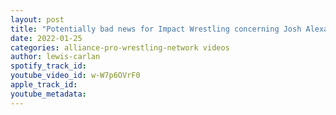 ```yaml
---
layout: post
title: "Potentially bad news for Impact Wrestling concerning Josh Alexander"
date: 2022-01-25
categories: alliance-pro-wrestling-network videos
author: lewis-carlan
spotify_track_id: 
youtube_video_id: w-W7p6OVrF0
apple_track_id: 
youtube_metadata: 
---
```

